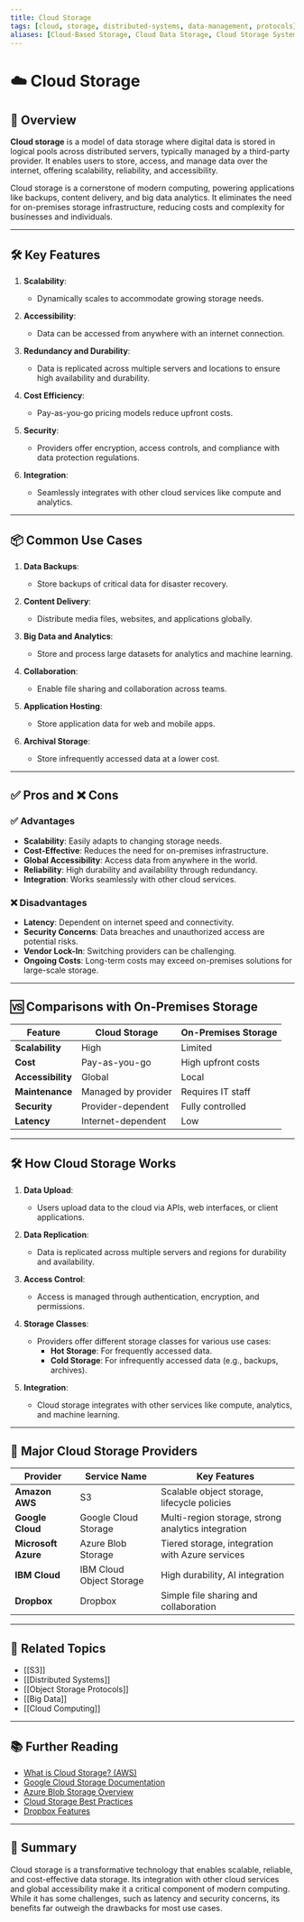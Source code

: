 ```yaml
---
title: Cloud Storage
tags: [cloud, storage, distributed-systems, data-management, protocols]
aliases: [Cloud-Based Storage, Cloud Data Storage, Cloud Storage Systems]
---
```


# ☁️ Cloud Storage

## 🧭 Overview

**Cloud storage** is a model of data storage where digital data is stored in logical pools across distributed servers, typically managed by a third-party provider. It enables users to store, access, and manage data over the internet, offering scalability, reliability, and accessibility.

Cloud storage is a cornerstone of modern computing, powering applications like backups, content delivery, and big data analytics. It eliminates the need for on-premises storage infrastructure, reducing costs and complexity for businesses and individuals.

---

## 🛠️ Key Features

1. **Scalability**:
   - Dynamically scales to accommodate growing storage needs.

2. **Accessibility**:
   - Data can be accessed from anywhere with an internet connection.

3. **Redundancy and Durability**:
   - Data is replicated across multiple servers and locations to ensure high availability and durability.

4. **Cost Efficiency**:
   - Pay-as-you-go pricing models reduce upfront costs.

5. **Security**:
   - Providers offer encryption, access controls, and compliance with data protection regulations.

6. **Integration**:
   - Seamlessly integrates with other cloud services like compute and analytics.

---

## 📦 Common Use Cases

1. **Data Backups**:
   - Store backups of critical data for disaster recovery.

2. **Content Delivery**:
   - Distribute media files, websites, and applications globally.

3. **Big Data and Analytics**:
   - Store and process large datasets for analytics and machine learning.

4. **Collaboration**:
   - Enable file sharing and collaboration across teams.

5. **Application Hosting**:
   - Store application data for web and mobile apps.

6. **Archival Storage**:
   - Store infrequently accessed data at a lower cost.

---

## ✅ Pros and ❌ Cons

### ✅ Advantages
- **Scalability**: Easily adapts to changing storage needs.
- **Cost-Effective**: Reduces the need for on-premises infrastructure.
- **Global Accessibility**: Access data from anywhere in the world.
- **Reliability**: High durability and availability through redundancy.
- **Integration**: Works seamlessly with other cloud services.

### ❌ Disadvantages
- **Latency**: Dependent on internet speed and connectivity.
- **Security Concerns**: Data breaches and unauthorized access are potential risks.
- **Vendor Lock-In**: Switching providers can be challenging.
- **Ongoing Costs**: Long-term costs may exceed on-premises solutions for large-scale storage.

---

## 🆚 Comparisons with On-Premises Storage

| Feature                | Cloud Storage       | On-Premises Storage |
|------------------------|---------------------|---------------------|
| **Scalability**        | High               | Limited             |
| **Cost**               | Pay-as-you-go      | High upfront costs  |
| **Accessibility**      | Global             | Local               |
| **Maintenance**        | Managed by provider| Requires IT staff   |
| **Security**           | Provider-dependent | Fully controlled    |
| **Latency**            | Internet-dependent | Low                 |

---

## 🛠️ How Cloud Storage Works

1. **Data Upload**:
   - Users upload data to the cloud via APIs, web interfaces, or client applications.

2. **Data Replication**:
   - Data is replicated across multiple servers and regions for durability and availability.

3. **Access Control**:
   - Access is managed through authentication, encryption, and permissions.

4. **Storage Classes**:
   - Providers offer different storage classes for various use cases:
     - **Hot Storage**: For frequently accessed data.
     - **Cold Storage**: For infrequently accessed data (e.g., backups, archives).

5. **Integration**:
   - Cloud storage integrates with other services like compute, analytics, and machine learning.

---

## 📜 Major Cloud Storage Providers

| Provider          | Service Name         | Key Features                              |
|-------------------|----------------------|-------------------------------------------|
| **Amazon AWS**    | S3                  | Scalable object storage, lifecycle policies |
| **Google Cloud**  | Google Cloud Storage| Multi-region storage, strong analytics integration |
| **Microsoft Azure** | Azure Blob Storage | Tiered storage, integration with Azure services |
| **IBM Cloud**     | IBM Cloud Object Storage | High durability, AI integration          |
| **Dropbox**       | Dropbox             | Simple file sharing and collaboration     |

---

## 🔗 Related Topics

- [[S3]]
- [[Distributed Systems]]
- [[Object Storage Protocols]]
- [[Big Data]]
- [[Cloud Computing]]

---

## 📚 Further Reading

- [What is Cloud Storage? (AWS)](https://aws.amazon.com/what-is-cloud-storage/)
- [Google Cloud Storage Documentation](https://cloud.google.com/storage/docs)
- [Azure Blob Storage Overview](https://learn.microsoft.com/en-us/azure/storage/blobs/)
- [Cloud Storage Best Practices](https://www.ibm.com/cloud/learn/cloud-storage)
- [Dropbox Features](https://www.dropbox.com/features)

---

## 🧠 Summary

Cloud storage is a transformative technology that enables scalable, reliable, and cost-effective data storage. Its integration with other cloud services and global accessibility make it a critical component of modern computing. While it has some challenges, such as latency and security concerns, its benefits far outweigh the drawbacks for most use cases.
